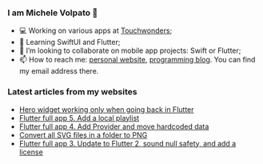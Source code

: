 ### I am Michele Volpato 👋

- 💻 Working on various apps at [Touchwonders](https://touchwonders.com);
- 🌱 Learning SwiftUI and Flutter;
- 📱 I’m looking to collaborate on mobile app projects: Swift or Flutter;
- 📫 How to reach me: [personal website](https://volpato.nl), [programming blog](https://ishouldgotosleep.com). You can find my email address there.

### Latest articles from my websites

<!-- BLOG-POST-LIST:START -->
- [Hero widget working only when going back in Flutter](https://ishouldgotosleep.com/daily-learn/hero-widget-working-only-when-going-back-in-flutter/)
- [Flutter full app 5. Add a local playlist](https://ishouldgotosleep.com/flutter-full-app-5-add-a-local-playlist/)
- [Flutter full app 4. Add Provider and move hardcoded data](https://ishouldgotosleep.com/flutter-full-app-4-add-provider-move-hardcoded-data/)
- [Convert all SVG files in a folder to PNG](https://ishouldgotosleep.com/daily-learn/convert-all-svg-files-in-a-folder-to-png/)
- [Flutter full app 3. Update to Flutter 2, sound null safety, and add a license](https://ishouldgotosleep.com/update-flutter-2-null-safety-add-license/)
<!-- BLOG-POST-LIST:END -->
